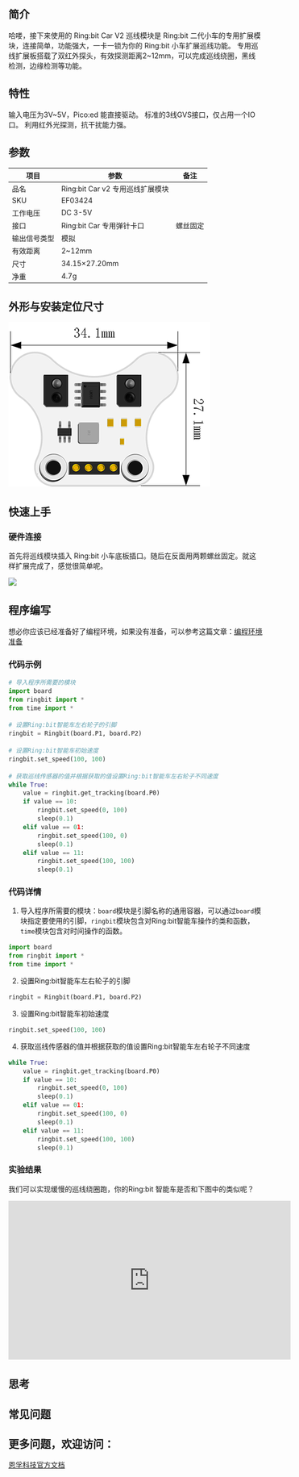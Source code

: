 ## 简介
哈喽，接下来使用的 Ring:bit Car V2 巡线模块是 Ring:bit 二代小车的专用扩展模块，连接简单，功能强大，一卡一锁为你的 Ring:bit 小车扩展巡线功能。
专用巡线扩展板搭载了双红外探头，有效探测距离2~12mm，可以完成巡线绕圈，黑线检测，边缘检测等功能。
## 特性
输入电压为3V~5V，Pico:ed 能直接驱动。
标准的3线GVS接口，仅占用一个IO口。
利用红外光探测，抗干扰能力强。
## 参数
| **项目** | **参数** | **备注** |
| --- | --- | --- |
| 品名 | Ring:bit Car v2 专用巡线扩展模块 |  |
| SKU | EF03424 |  |
| 工作电压 | DC 3-5V |  |
| 接口 | Ring:bit Car 专用弹针卡口 | 螺丝固定 |
| 输出信号类型 | 模拟 |  |
| 有效距离 | 2~12mm |  |
| 尺寸 | 34.15×27.20mm |  |
| 净重 | 4.7g |  |

## 外形与安装定位尺寸
![](./images/line_01.png)
## 快速上手
### 硬件连接

首先将巡线模块插入 Ring:bit 小车底板插口。随后在反面用两颗螺丝固定。就这样扩展完成了，感觉很简单呢。

![](./images/line_02.png)

## 程序编写
想必你应该已经准备好了编程环境，如果没有准备，可以参考这篇文章：[编程环境准备](https://www.yuque.com/elecfreaks-learn/picoed/gxro38)
### 代码示例
```python
# 导入程序所需要的模块
import board
from ringbit import *
from time import *

# 设置Ring:bit智能车左右轮子的引脚
ringbit = Ringbit(board.P1, board.P2)

# 设置Ring:bit智能车初始速度
ringbit.set_speed(100, 100)

# 获取巡线传感器的值并根据获取的值设置Ring:bit智能车左右轮子不同速度
while True:
    value = ringbit.get_tracking(board.P0)
    if value == 10:
        ringbit.set_speed(0, 100)
        sleep(0.1)
    elif value == 01:
        ringbit.set_speed(100, 0)
        sleep(0.1)
    elif value == 11:
        ringbit.set_speed(100, 100)
        sleep(0.1)
```
### 代码详情

1. 导入程序所需要的模块：`board`模块是引脚名称的通用容器，可以通过`board`模块指定要使用的引脚，`ringbit`模块包含对Ring:bit智能车操作的类和函数，`time`模块包含对时间操作的函数。
```python
import board
from ringbit import *
from time import *
```

2. 设置Ring:bit智能车左右轮子的引脚
```python
ringbit = Ringbit(board.P1, board.P2)
```

3. 设置Ring:bit智能车初始速度
```python
ringbit.set_speed(100, 100)
```

4. 获取巡线传感器的值并根据获取的值设置Ring:bit智能车左右轮子不同速度
```python
while True:
    value = ringbit.get_tracking(board.P0)
    if value == 10:
        ringbit.set_speed(0, 100)
        sleep(0.1)
    elif value == 01:
        ringbit.set_speed(100, 0)
        sleep(0.1)
    elif value == 11:
        ringbit.set_speed(100, 100)
        sleep(0.1)
```
### 实验结果
我们可以实现缓慢的巡线绕圈跑，你的Ring:bit 智能车是否和下图中的类似呢？

<iframe width="560" height="315" src="https://www.youtube.com/embed/cbKEO6snbjM" title="YouTube video player" frameborder="0" allow="accelerometer; autoplay; clipboard-write; encrypted-media; gyroscope; picture-in-picture" allowfullscreen></iframe>

## 思考

## 常见问题

## 更多问题，欢迎访问：
[恩孚科技官方文档](https://www.elecfreaks.com/learn-en/)
